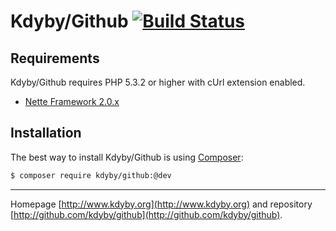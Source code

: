 Kdyby/Github [![Build Status](https://secure.travis-ci.org/Kdyby/Github.png?branch=master)](http://travis-ci.org/Kdyby/Github)
===========================


Requirements
------------

Kdyby/Github requires PHP 5.3.2 or higher with cUrl extension enabled.

- [Nette Framework 2.0.x](https://github.com/nette/nette)


Installation
------------

The best way to install Kdyby/Github is using  [Composer](http://getcomposer.org/):

```sh
$ composer require kdyby/github:@dev
```


-----

Homepage [http://www.kdyby.org](http://www.kdyby.org) and repository [http://github.com/kdyby/github](http://github.com/kdyby/github).

